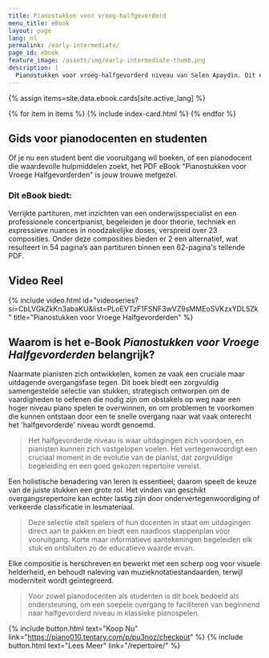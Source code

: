 ```yaml
---
title: Pianostukken voor vroeg-halfgevorderd
menu_title: eBook
layout: page
lang: nl
permalink: /early-intermediate/
page_id: ebook
feature_image: /assets/img/early-intermediate-thumb.png
description: |
  Pianostukken voor vroeg-halfgevorderd niveau van Selen Apaydin. Dit eBook biedt 23 zorgvuldig gekozen composities, perfect voor de overgang van beginner naar halfgevorderd. Elk stuk bevat verrijkte partituren en nuttige aantekeningen. Transformeer je klassieke piano-educatie! 📖 #SelenApaydin #VroegeHalfgevorderden
---
```


{% assign items=site.data.ebook.cards[site.active_lang] %}
<section id="wide-div">
  <section class="hero" id="blog">
    {% for item in items %}
        {% include index-card.html %}
    {% endfor %}
  </section>
</section>

## Gids voor pianodocenten en studenten

Of je nu een student bent die vooruitgang wil boeken, of een pianodocent die waardevolle hulpmiddelen zoekt, het PDF eBook "Pianostukken voor Vroege Halfgevorderden" is jouw trouwe metgezel. 

### Dit eBook biedt:

Verrijkte partituren, met inzichten van een onderwijsspecialist en een professionele concertpianist, begeleiden je door theorie, techniek en expressieve nuances in noodzakelijke doses, verspreid over 23 composities. Onder deze composities bieden er 2 een alternatief, wat resulteert in 54 pagina’s aan partituren binnen een 62-pagina's tellende PDF.

## Video Reel
{% include video.html id="videoseries?si=CbLVGkZkKn3abaKU&amp;list=PLoEVTzF1FSNF3wVZ9sMMEoSVKzxYDL5Zk" title="Pianostukken voor Vroege Halfgevorderden" %}

## Waarom is het e-Book _Pianostukken voor Vroege Halfgevorderden_ belangrijk?

Naarmate pianisten zich ontwikkelen, komen ze vaak een cruciale maar uitdagende overgangsfase tegen. Dit boek biedt een zorgvuldig samengestelde selectie van stukken, strategisch ontworpen om de vaardigheden te oefenen die nodig zijn om obstakels op weg naar een hoger niveau piano spelen te overwinnen, en om problemen te voorkomen die kunnen ontstaan door een te snelle overgang naar wat vaak onterecht het 'halfgevorderde' niveau wordt genoemd.

> Het halfgevorderde niveau is waar uitdagingen zich voordoen, en pianisten kunnen zich vastgelopen voelen. Het vertegenwoordigt een cruciaal moment in de evolutie van de pianist, dat zorgvuldige begeleiding en een goed gekozen repertoire vereist.

Een holistische benadering van leren is essentieel; daarom speelt de keuze van de juiste stukken een grote rol. Het vinden van geschikt overgangsrepertoire kan echter lastig zijn door ondervertegenwoordiging of verkeerde classificatie in lesmateriaal.

> Deze selectie stelt spelers of hun docenten in staat om uitdagingen direct aan te pakken en biedt een naadloos stappenplan voor vooruitgang. Korte maar informatieve aantekeningen begeleiden elk stuk en ontsluiten zo de educatieve waarde ervan.

Elke compositie is herschreven en bewerkt met een scherp oog voor visuele helderheid, en behoudt naleving van muzieknotatiestandaarden, terwijl moderniteit wordt geïntegreerd.

> Voor zowel pianodocenten als studenten is dit boek bedoeld als ondersteuning, om een soepele overgang te faciliteren van beginnend naar halfgevorderd niveau in klassieke pianospelen.

{% include button.html text="Koop Nu" link="https://piano010.tentary.com/p/pu3noz/checkout" %} {% include button.html text="Lees Meer" link="/repertoire/" %}
